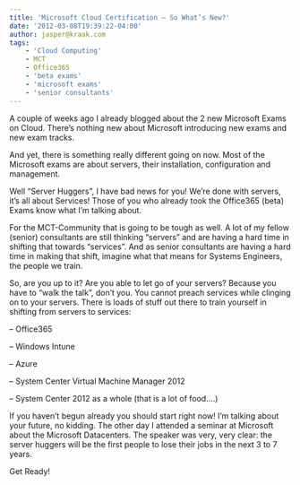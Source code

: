 ```yaml
---
title: 'Microsoft Cloud Certification – So What’s New?'
date: '2012-03-08T19:39:22-04:00'
author: jasper@kraak.com
tags:
    - 'Cloud Computing'
    - MCT
    - Office365
    - 'beta exams'
    - 'microsoft exams'
    - 'senior consultants'
---
```


A couple of weeks ago I already blogged about the 2 new Microsoft Exams on Cloud. There’s nothing new about Microsoft introducing new exams and new exam tracks.

And yet, there is something really different going on now. Most of the Microsoft exams are about servers, their installation, configuration and management.

Well “Server Huggers”, I have bad news for you! We’re done with servers, it’s all about Services! Those of you who already took the Office365 (beta) Exams know what I’m talking about.

For the MCT-Community that is going to be tough as well. A lot of my fellow (senior) consultants are still thinking “servers” and are having a hard time in shifting that towards “services”. And as senior consultants are having a hard time in making that shift, imagine what that means for Systems Engineers, the people we train.

So, are you up to it? Are you able to let go of your servers? Because you have to “walk the talk”, don’t you. You cannot preach services while clinging on to your servers. There is loads of stuff out there to train yourself in shifting from servers to services:

– Office365

– Windows Intune

– Azure

– System Center Virtual Machine Manager 2012

– System Center 2012 as a whole (that is a lot of food….)

If you haven’t begun already you should start right now! I’m talking about your future, no kidding. The other day I attended a seminar at Microsoft about the Microsoft Datacenters. The speaker was very, very clear: the server huggers will be the first people to lose their jobs in the next 3 to 7 years.

Get Ready!
